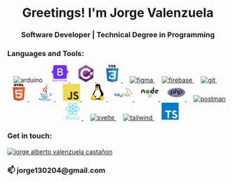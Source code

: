 <h1 align="center">Greetings! I'm Jorge Valenzuela</h1>
<h3 align="center">Software Developer | Technical Degree in Programming</h3>

<h3 align="left">Languages and Tools:</h3>
<div align="center" dir="auto"> 
<a href="https://www.arduino.cc/" target="_blank" rel="noopener noreferrer nofollow" style="text-decoration: none;">
<img src="https://cdn.worldvectorlogo.com/logos/arduino-1.svg" alt="arduino" width="40" height="40"/> 
</a>&nbsp;&nbsp;&nbsp;
<a href="https://getbootstrap.com" target="_blank" rel="noopener noreferrer nofollow"> 
<img src="https://raw.githubusercontent.com/devicons/devicon/master/icons/bootstrap/bootstrap-plain-wordmark.svg" alt="bootstrap" width="40" height="40"/> 
</a>&nbsp;&nbsp;&nbsp;
<a href="https://www.w3schools.com/cs/" target="_blank" rel="noopener noreferrer nofollow"> 
<img src="https://raw.githubusercontent.com/devicons/devicon/master/icons/csharp/csharp-original.svg" alt="csharp" width="40" height="40"/> 
</a> &nbsp;&nbsp;&nbsp;
<a href="https://www.w3schools.com/css/" target="_blank" rel="noopener noreferrer nofollow"> 
<img src="https://raw.githubusercontent.com/devicons/devicon/master/icons/css3/css3-original-wordmark.svg" alt="css3" width="40" height="40"/> 
</a> &nbsp;&nbsp;&nbsp;
<a href="https://www.figma.com/" target="_blank" rel="noopener noreferrer nofollow"> 
<img src="https://www.vectorlogo.zone/logos/figma/figma-icon.svg" alt="figma" width="40" height="40"/> 
</a> &nbsp;&nbsp;&nbsp;
<a href="https://firebase.google.com/" target="_blank" rel="noopener noreferrer nofollow"> 
<img src="https://www.vectorlogo.zone/logos/firebase/firebase-icon.svg" alt="firebase" width="40" height="40"/> 
</a> &nbsp;&nbsp;&nbsp;
<a href="https://git-scm.com/" target="_blank" rel="noopener noreferrer nofollow"> 
<img src="https://www.vectorlogo.zone/logos/git-scm/git-scm-icon.svg" alt="git" width="40" height="40"/> 
</a> &nbsp;&nbsp;&nbsp;
<a href="https://www.w3.org/html/" target="_blank" rel="noopener noreferrer nofollow"> 
<img src="https://raw.githubusercontent.com/devicons/devicon/master/icons/html5/html5-original-wordmark.svg" alt="html5" width="40" height="40"/> 
</a> &nbsp;&nbsp;&nbsp;
<a href="https://www.java.com" target="_blank" rel="noopener noreferrer nofollow"> 
<img src="https://raw.githubusercontent.com/devicons/devicon/master/icons/java/java-original.svg" alt="java" width="40" height="40"/> 
</a> &nbsp;&nbsp;&nbsp;
<a href="https://developer.mozilla.org/en-US/docs/Web/JavaScript" target="_blank" rel="noopener noreferrer nofollow"> 
<img src="https://raw.githubusercontent.com/devicons/devicon/master/icons/javascript/javascript-original.svg" alt="javascript" width="40" height="40"/> 
</a> &nbsp;&nbsp;&nbsp;
<a href="https://www.linux.org/" target="_blank" rel="noopener noreferrer nofollow"> 
<img src="https://raw.githubusercontent.com/devicons/devicon/master/icons/linux/linux-original.svg" alt="linux" width="40" height="40"/> 
</a> &nbsp;&nbsp;&nbsp;
<a href="https://www.mysql.com/" target="_blank" rel="noopener noreferrer nofollow"> 
<img src="https://raw.githubusercontent.com/devicons/devicon/master/icons/mysql/mysql-original-wordmark.svg" alt="mysql" width="40" height="40"/> 
</a> &nbsp;&nbsp;&nbsp;
<a href="https://nodejs.org" target="_blank" rel="noopener noreferrer nofollow"> 
<img src="https://raw.githubusercontent.com/devicons/devicon/master/icons/nodejs/nodejs-original-wordmark.svg" alt="nodejs" width="40" height="40"/> 
</a> &nbsp;&nbsp;&nbsp;
<a href="https://www.php.net" target="_blank" rel="noopener noreferrer nofollow"> 
<img src="https://raw.githubusercontent.com/devicons/devicon/master/icons/php/php-original.svg" alt="php" width="40" height="40"/> 
</a> &nbsp;&nbsp;&nbsp;
<a href="https://postman.com" target="_blank" rel="noopener noreferrer nofollow"> 
<img src="https://www.vectorlogo.zone/logos/getpostman/getpostman-icon.svg" alt="postman" width="40" height="40"/> 
</a> &nbsp;&nbsp;&nbsp;
<a href="https://reactjs.org/" target="_blank" rel="noopener noreferrer nofollow"> 
<img src="https://raw.githubusercontent.com/devicons/devicon/master/icons/react/react-original-wordmark.svg" alt="react" width="40" height="40"/> 
</a> &nbsp;&nbsp;&nbsp;
<a href="https://svelte.dev" target="_blank" rel="noopener noreferrer nofollow"> 
<img src="https://upload.wikimedia.org/wikipedia/commons/1/1b/Svelte_Logo.svg" alt="svelte" width="40" height="40"/> 
</a> &nbsp;&nbsp;&nbsp;
<a href="https://tailwindcss.com/" target="_blank" rel="noopener noreferrer nofollow"> 
<img src="https://www.vectorlogo.zone/logos/tailwindcss/tailwindcss-icon.svg" alt="tailwind" width="40" height="40"/> 
</a> &nbsp;&nbsp;&nbsp;
<a href="https://www.typescriptlang.org/" target="_blank" rel="noopener noreferrer nofollow"> 
<img src="https://raw.githubusercontent.com/devicons/devicon/master/icons/typescript/typescript-original.svg" alt="typescript" width="40" height="40"/> 
</a> 
</div>

<h3 align="left">Get in touch:</h3>
<p align="left">
<a href="https://www.linkedin.com/in/jorge-alberto-valenzuela-castañon-a1a3b3281/" target="blank">
<img align="center" src="https://raw.githubusercontent.com/rahuldkjain/github-profile-readme-generator/master/src/images/icons/Social/linked-in-alt.svg" alt="jorge alberto valenzuela castañon" height="30" width="40" />
</a>
</p>

<h3>
  📫 jorge130204@gmail.com
</h3>
